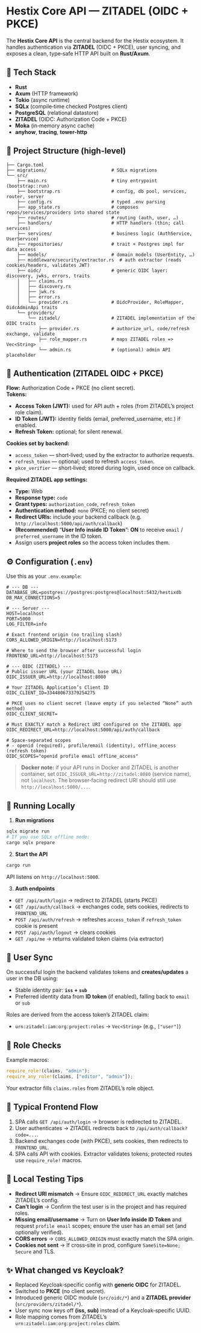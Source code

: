 # Hestix Core API — ZITADEL (OIDC + PKCE)

The **Hestix Core API** is the central backend for the Hestix ecosystem. It handles authentication via **ZITADEL** (OIDC + PKCE), user syncing, and exposes a clean, type‑safe HTTP API built on **Rust/Axum**.

## 🧰 Tech Stack
- **Rust**
- **Axum** (HTTP framework)
- **Tokio** (async runtime)
- **SQLx** (compile‑time checked Postgres client)
- **PostgreSQL** (relational datastore)
- **ZITADEL** (OIDC: Authorization Code + PKCE)
- **Moka** (in‑memory async cache)
- **anyhow**, **tracing**, **tower-http**

## 📁 Project Structure (high‑level)
```text
├── Cargo.toml
├── migrations/                        # SQLx migrations
└── src/
    ├── main.rs                        # tiny entrypoint (bootstrap::run)
    ├── bootstrap.rs                   # config, db pool, services, router, server
    ├── config.rs                      # typed .env parsing
    ├── app_state.rs                   # composes repos/services/providers into shared state
    ├── routes/                        # routing (auth, user, …)
    ├── handlers/                      # HTTP handlers (thin; call services)
    ├── services/                      # business logic (AuthService, UserService)
    ├── repositories/                  # trait + Postgres impl for data access
    ├── models/                        # domain models (UserEntity, …)
    ├── middleware/security/extractor.rs  # auth extractor (reads cookies/headers, validates JWT)
    ├── oidc/                          # generic OIDC layer: discovery, jwks, errors, traits
    │   ├── claims.rs
    │   ├── discovery.rs
    │   ├── jwk.rs
    │   ├── error.rs
    │   └── provider.rs                # OidcProvider, RoleMapper, OidcAdminApi traits
    └── providers/
        └── zitadel/                   # ZITADEL implementation of the OIDC traits
            ├── provider.rs            # authorize_url, code/refresh exchange, validate
            ├── role_mapper.rs         # maps ZITADEL roles => Vec<String>
            └── admin.rs               # (optional) admin API placeholder
```

## 🔐 Authentication (ZITADEL OIDC + PKCE)

**Flow:** Authorization Code + PKCE (no client secret).  
**Tokens:**
- **Access Token (JWT):** used for API auth + roles (from ZITADEL’s project role claim).
- **ID Token (JWT):** identity fields (email, preferred_username, etc.) if enabled.
- **Refresh Token:** optional; for silent renewal.

**Cookies set by backend:**
- `access_token` — short‑lived; used by the extractor to authorize requests.
- `refresh_token` — optional; used to refresh `access_token`.
- `pkce_verifier` — short‑lived; stored during login, used once on callback.

**Required ZITADEL app settings:**
- **Type:** Web
- **Response type:** `code`
- **Grant types:** `authorization_code`, `refresh_token`
- **Authentication method:** `none` (PKCE; no client secret)
- **Redirect URIs:** include your backend callback (e.g. `http://localhost:5000/api/auth/callback`)
- **(Recommended)** “**User Info inside ID Token**”: **ON** to receive `email` / `preferred_username` in the ID token.
- Assign users **project roles** so the access token includes them.

## ⚙️ Configuration (`.env`)
Use this as your `.env.example`:

```env
# --- DB ---
DATABASE_URL=postgres://postgres:postgres@localhost:5432/hestixdb
DB_MAX_CONNECTIONS=5

# --- Server ---
HOST=localhost
PORT=5000
LOG_FILTER=info

# Exact frontend origin (no trailing slash)
CORS_ALLOWED_ORIGIN=http://localhost:5173

# Where to send the browser after successful login
FRONTEND_URL=http://localhost:5173

# --- OIDC (ZITADEL) ---
# Public issuer URL (your ZITADEL base URL)
OIDC_ISSUER_URL=http://localhost:8080

# Your ZITADEL Application’s Client ID
OIDC_CLIENT_ID=334480673379254275

# PKCE uses no client secret (leave empty if you selected “None” auth method)
OIDC_CLIENT_SECRET=

# Must EXACTLY match a Redirect URI configured on the ZITADEL app
OIDC_REDIRECT_URL=http://localhost:5000/api/auth/callback

# Space‑separated scopes
# - openid (required), profile/email (identity), offline_access (refresh token)
OIDC_SCOPES="openid profile email offline_access"
```

> **Docker note:** if your API runs in Docker and ZITADEL is another container, set `OIDC_ISSUER_URL=http://zitadel:8080` (service name), not `localhost`. The browser‑facing redirect URI should still use `http://localhost:5000/...`.

## 🚀 Running Locally

1) **Run migrations**
```bash
sqlx migrate run
# If you use SQLx offline mode:
cargo sqlx prepare
```

2) **Start the API**
```bash
cargo run
```
API listens on `http://localhost:5000`.

3) **Auth endpoints**
- `GET /api/auth/login` → redirect to ZITADEL (starts PKCE)
- `GET /api/auth/callback` → exchanges code, sets cookies, redirects to `FRONTEND_URL`
- `POST /api/auth/refresh` → refreshes `access_token` if `refresh_token` cookie is present
- `POST /api/auth/logout` → clears cookies
- `GET /api/me` → returns validated token claims (via extractor)

## 👤 User Sync

On successful login the backend validates tokens and **creates/updates** a user in the DB using:
- Stable identity pair: **`iss` + `sub`**
- Preferred identity data from **ID token** (if enabled), falling back to `email` or `sub`

Roles are derived from the access token’s ZITADEL claim:
- `urn:zitadel:iam:org:project:roles` → `Vec<String>` (e.g., `["user"]`)

## 🔑 Role Checks

Example macros:
```rust
require_role!(claims, "admin");
require_any_role!(claims, ["editor", "admin"]);
```
Your extractor fills `claims.roles` from ZITADEL’s role object.

## 🔌 Typical Frontend Flow

1. SPA calls `GET /api/auth/login` → browser is redirected to ZITADEL.
2. User authenticates → ZITADEL redirects back to `/api/auth/callback?code=...`.
3. Backend exchanges code (with PKCE), sets cookies, then redirects to `FRONTEND_URL`.
4. SPA calls API with cookies. Extractor validates tokens; protected routes use `require_role!` macros.

## 🧪 Local Testing Tips

- **Redirect URI mismatch** → Ensure `OIDC_REDIRECT_URL` exactly matches ZITADEL’s config.
- **Can’t login** → Confirm the test user is in the project and has required roles.
- **Missing email/username** → Turn on **User Info inside ID Token** and request `profile email` scopes; ensure the user has an email set (and optionally verified).
- **CORS errors** → `CORS_ALLOWED_ORIGIN` must exactly match the SPA origin.
- **Cookies not sent** → If cross‑site in prod, configure `SameSite=None; Secure` and TLS.

## ✨ What changed vs Keycloak?

- Replaced Keycloak‑specific config with **generic OIDC** for ZITADEL.
- Switched to **PKCE** (no client secret).
- Introduced generic OIDC module (`src/oidc/*`) and a **ZITADEL provider** (`src/providers/zitadel/*`).
- User sync now keys off **(iss, sub)** instead of a Keycloak‑specific UUID.
- Role mapping comes from ZITADEL’s `urn:zitadel:iam:org:project:roles` claim.
